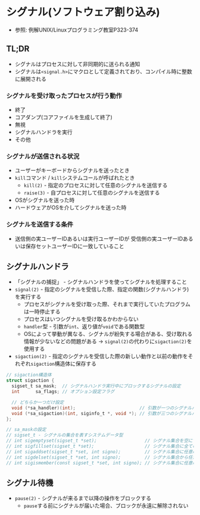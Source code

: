 # シグナル(ソフトウェア割り込み)
- 参照: 例解UNIX/Linuxプログラミング教室P323-374

## TL;DR
- シグナルはプロセスに対して非同期的に送られる通知
- シグナルは`<signal.h>`にマクロとして定義されており、コンパイル時に整数に展開される

### シグナルを受け取ったプロセスが行う動作
- 終了
- コアダンプ(コアファイルを生成して終了)
- 無視
- シグナルハンドラを実行
- その他

### シグナルが送信される状況
- ユーザーがキーボードからシグナルを送ったとき
- `kill`コマンド / `kill`システムコールが呼ばれたとき
  - `kill(2)`  - 指定のプロセスに対して任意のシグナルを送信する
  - `raise(3)` - 自プロセスに対して任意のシグナルを送信する
- OSがシグナルを送った時
- ハードウェアがOSを介してシグナルを送った時

### シグナルを送信する条件
- 送信側の実ユーザーIDあるいは実行ユーザーIDが
  受信側の実ユーザーIDあるいは保存セットユーザーIDに一致していること

## シグナルハンドラ
- 「シグナルの捕捉」 - シグナルハンドラを使ってシグナルを処理すること
- `signal(2)` - 指定のシグナルを受信した際、指定の関数(シグナルハンドラ)を実行する
  - プロセスがシグナルを受け取った際、それまで実行していたプログラムは一時停止する
  - プロセスはいつシグナルを受け取るかわからない
  - `handler`型 - 引数が`int`、返り値が`void`である関数型
  - OSによって挙動が異なる、シグナルが紛失する場合がある、受け取れる情報が少ないなどの問題がある
    -> `signal(2)`の代わりに`sigaction(2)`を使用する
- `sigaction(2)` - 指定のシグナルを受信した際の新しい動作と以前の動作をそれぞれ`sigaction`構造体に保存する
```c
// sigaction構造体
struct sigaction {
  sigset_t sa_mask;  // シグナルハンドラ実行中にブロックするシグナルの設定
  int      sa_flags; // オプション設定フラグ

  // どちらか一つだけ設定
  void (*sa_handler)(int);                        // 引数が一つのシグナルハンドラ
  void (*sa_sigaction)(int, siginfo_t *, void *); // 引数が三つのシグナルハンドラ
};

// sa_maskの設定
// sigset_t - シグナルの集合を表すシステムデータ型
// int sigemptyset(sigset_t *set);                  // シグナル集合を空にする
// int sigfillset(sigset_t *set);                   // シグナル集合に全てのシグナルを加える
// int sigaddset(sigset_t *set, int signo);         // シグナル集合に任意のシグナルを加える
// int sigdelset(sigset_t *set, int signo);         // シグナル集合から任意のシグナルを削除
// int sigismember(const sigset_t *set, int signo); // シグナル集合に任意のシグナルが含まれるか確認
```

## シグナル待機
- `pause(2)` - シグナルが来るまで以降の操作をブロックする
  - `pause`する前にシグナルが届いた場合、ブロックが永遠に解除されない
